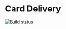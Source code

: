 # Card Delivery
[![Build status](https://ci.appveyor.com/api/projects/status/hk73968s90303ahk/branch/main?svg=true)](https://ci.appveyor.com/project/MigAnn/carddelivery-trfah/branch/main)

